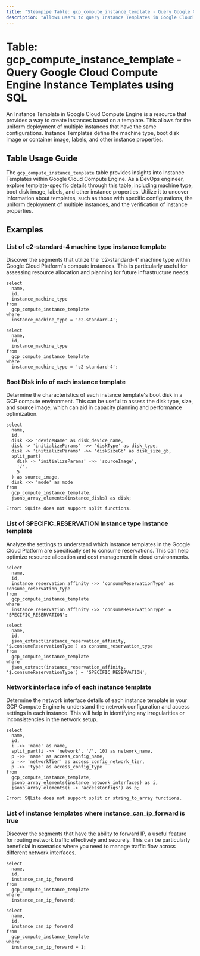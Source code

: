 ```yaml
---
title: "Steampipe Table: gcp_compute_instance_template - Query Google Cloud Compute Engine Instance Templates using SQL"
description: "Allows users to query Instance Templates in Google Cloud Compute Engine, specifically providing details about the configuration of virtual machine instances in an instance group."
---
```


# Table: gcp_compute_instance_template - Query Google Cloud Compute Engine Instance Templates using SQL

An Instance Template in Google Cloud Compute Engine is a resource that provides a way to create instances based on a template. This allows for the uniform deployment of multiple instances that have the same configurations. Instance Templates define the machine type, boot disk image or container image, labels, and other instance properties.

## Table Usage Guide

The `gcp_compute_instance_template` table provides insights into Instance Templates within Google Cloud Compute Engine. As a DevOps engineer, explore template-specific details through this table, including machine type, boot disk image, labels, and other instance properties. Utilize it to uncover information about templates, such as those with specific configurations, the uniform deployment of multiple instances, and the verification of instance properties.

## Examples

### List of c2-standard-4 machine type instance template
Discover the segments that utilize the 'c2-standard-4' machine type within Google Cloud Platform's compute instances. This is particularly useful for assessing resource allocation and planning for future infrastructure needs.

```sql+postgres
select
  name,
  id,
  instance_machine_type
from
  gcp_compute_instance_template
where
  instance_machine_type = 'c2-standard-4';
```

```sql+sqlite
select
  name,
  id,
  instance_machine_type
from
  gcp_compute_instance_template
where
  instance_machine_type = 'c2-standard-4';
```


### Boot Disk info of each instance template
Determine the characteristics of each instance template's boot disk in a GCP compute environment. This can be useful to assess the disk type, size, and source image, which can aid in capacity planning and performance optimization.
```sql+postgres
select
  name,
  id,
  disk ->> 'deviceName' as disk_device_name,
  disk -> 'initializeParams' ->> 'diskType' as disk_type,
  disk -> 'initializeParams' ->> 'diskSizeGb' as disk_size_gb,
  split_part(
    disk -> 'initializeParams' ->> 'sourceImage',
    '/',
    5
  ) as source_image,
  disk ->> 'mode' as mode
from
  gcp_compute_instance_template,
  jsonb_array_elements(instance_disks) as disk;
```

```sql+sqlite
Error: SQLite does not support split functions.
```


### List of SPECIFIC_RESERVATION Instance type instance template
Analyze the settings to understand which instance templates in the Google Cloud Platform are specifically set to consume reservations. This can help optimize resource allocation and cost management in cloud environments.
```sql+postgres
select
  name,
  id,
  instance_reservation_affinity ->> 'consumeReservationType' as consume_reservation_type
from
  gcp_compute_instance_template
where
  instance_reservation_affinity ->> 'consumeReservationType' = 'SPECIFIC_RESERVATION';
```

```sql+sqlite
select
  name,
  id,
  json_extract(instance_reservation_affinity, '$.consumeReservationType') as consume_reservation_type
from
  gcp_compute_instance_template
where
  json_extract(instance_reservation_affinity, '$.consumeReservationType') = 'SPECIFIC_RESERVATION';
```


### Network interface info of each instance template
Determine the network interface details of each instance template in your GCP Compute Engine to understand the network configuration and access settings in each instance. This will help in identifying any irregularities or inconsistencies in the network setup.

```sql+postgres
select
  name,
  id,
  i ->> 'name' as name,
  split_part(i ->> 'network', '/', 10) as network_name,
  p ->> 'name' as access_config_name,
  p ->> 'networkTier' as access_config_network_tier,
  p ->> 'type' as access_config_type
from
  gcp_compute_instance_template,
  jsonb_array_elements(instance_network_interfaces) as i,
  jsonb_array_elements(i -> 'accessConfigs') as p;
```

```sql+sqlite
Error: SQLite does not support split or string_to_array functions.
```


### List of instance templates where instance_can_ip_forward is true
Discover the segments that have the ability to forward IP, a useful feature for routing network traffic effectively and securely. This can be particularly beneficial in scenarios where you need to manage traffic flow across different network interfaces.

```sql+postgres
select
  name,
  id,
  instance_can_ip_forward
from
  gcp_compute_instance_template
where
  instance_can_ip_forward;
```

```sql+sqlite
select
  name,
  id,
  instance_can_ip_forward
from
  gcp_compute_instance_template
where
  instance_can_ip_forward = 1;
```